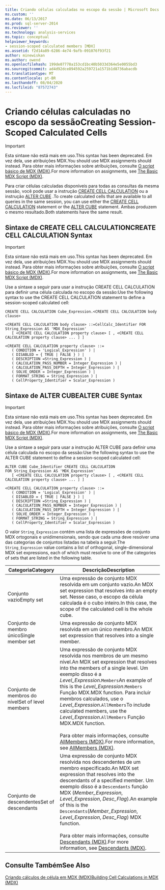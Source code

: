 ```yaml
---
title: Criando células calculadas no escopo da sessão | Microsoft Docs
ms.custom: ''
ms.date: 06/13/2017
ms.prod: sql-server-2014
ms.reviewer: ''
ms.technology: analysis-services
ms.topic: conceptual
helpviewer_keywords:
- session-scoped calculated members [MDX]
ms.assetid: f2d14a89-6286-4e74-9afb-091076f93f21
author: minewiskan
ms.author: owend
ms.openlocfilehash: 199de07778a153cd1bc40b5033d364e5e0055bd3
ms.sourcegitcommit: ad4d92dce894592a259721a1571b1d8736abacdb
ms.translationtype: MT
ms.contentlocale: pt-BR
ms.lasthandoff: 08/04/2020
ms.locfileid: "87572743"
---
```

# <a name="creating-session-scoped-calculated-cells"></a><span data-ttu-id="a1087-102">Criando células calculadas no escopo da sessão</span><span class="sxs-lookup"><span data-stu-id="a1087-102">Creating Session-Scoped Calculated Cells</span></span>
    
> [!IMPORTANT]  
>  <span data-ttu-id="a1087-103">Esta sintaxe não está mais em uso.</span><span class="sxs-lookup"><span data-stu-id="a1087-103">This syntax has been deprecated.</span></span> <span data-ttu-id="a1087-104">Em vez dela, use atribuições MDX.</span><span class="sxs-lookup"><span data-stu-id="a1087-104">You should use MDX assignments should instead.</span></span> <span data-ttu-id="a1087-105">Para obter mais informações sobre atribuições, consulte [O script básico de MDX &#40;MDX&#41;](the-basic-mdx-script-mdx.md).</span><span class="sxs-lookup"><span data-stu-id="a1087-105">For more information on assignments, see [The Basic MDX Script &#40;MDX&#41;](the-basic-mdx-script-mdx.md).</span></span>  
  
 <span data-ttu-id="a1087-106">Para criar células calculadas disponíveis para todas as consultas da mesma sessão, você pode usar a instrução [CREATE CELL CALCULATION](/sql/mdx/mdx-data-definition-create-cell-calculation) ou a instrução [ALTER CUBE](/sql/mdx/mdx-data-definition-alter-cube) .</span><span class="sxs-lookup"><span data-stu-id="a1087-106">To create calculated cells that are available to all queries in the same session, you can use either the [CREATE CELL CALCULATION](/sql/mdx/mdx-data-definition-create-cell-calculation) statement or the [ALTER CUBE](/sql/mdx/mdx-data-definition-alter-cube) statement.</span></span> <span data-ttu-id="a1087-107">Ambas produzem o mesmo resultado.</span><span class="sxs-lookup"><span data-stu-id="a1087-107">Both statements have the same result.</span></span>  
  
## <a name="create-cell-calculation-syntax"></a><span data-ttu-id="a1087-108">Sintaxe de CREATE CELL CALCULATION</span><span class="sxs-lookup"><span data-stu-id="a1087-108">CREATE CELL CALCULATION Syntax</span></span>  
  
> [!IMPORTANT]  
>  <span data-ttu-id="a1087-109">Esta sintaxe não está mais em uso.</span><span class="sxs-lookup"><span data-stu-id="a1087-109">This syntax has been deprecated.</span></span> <span data-ttu-id="a1087-110">Em vez dela, use atribuições MDX.</span><span class="sxs-lookup"><span data-stu-id="a1087-110">You should use MDX assignments should instead.</span></span> <span data-ttu-id="a1087-111">Para obter mais informações sobre atribuições, consulte [O script básico de MDX &#40;MDX&#41;](the-basic-mdx-script-mdx.md).</span><span class="sxs-lookup"><span data-stu-id="a1087-111">For more information on assignments, see [The Basic MDX Script &#40;MDX&#41;](the-basic-mdx-script-mdx.md).</span></span>  
  
 <span data-ttu-id="a1087-112">Use a sintaxe a seguir para usar a instrução CREATE CELL CALCULATION para definir uma célula calculada no escopo da sessão:</span><span class="sxs-lookup"><span data-stu-id="a1087-112">Use the following syntax to use the CREATE CELL CALCULATION statement to define a session-scoped calculated cell:</span></span>  
  
```  
CREATE CELL CALCULATION Cube_Expression.<CREATE CELL CALCULATION body clause>  
  
<CREATE CELL CALCULATION body clause> ::=CellCalc_Identifier FOR String_Expression AS 'MDX_Expression'   
   [ <CREATE CELL CALCULATION property clause> [ , <CREATE CELL CALCULATION property clause> ... ] ]  
  
<CREATE CELL CALCULATION property clause> ::=  
   ( CONDITION = 'Logical_Expression' ) |   
   ( DISABLED = { TRUE | FALSE } ) |   
   ( DESCRIPTION =String_Expression ) |   
   ( CALCULATION_PASS_NUMBER = Integer_Expression ) |   
   ( CALCULATION_PASS_DEPTH = Integer_Expression ) |   
   ( SOLVE_ORDER = Integer_Expression ) |   
   ( FORMAT_STRING = String_Expression ) |   
   ( CellProperty_Identifier = Scalar_Expression )  
```  
  
## <a name="alter-cube-syntax"></a><span data-ttu-id="a1087-113">Sintaxe de ALTER CUBE</span><span class="sxs-lookup"><span data-stu-id="a1087-113">ALTER CUBE Syntax</span></span>  
  
> [!IMPORTANT]  
>  <span data-ttu-id="a1087-114">Esta sintaxe não está mais em uso.</span><span class="sxs-lookup"><span data-stu-id="a1087-114">This syntax has been deprecated.</span></span> <span data-ttu-id="a1087-115">Em vez dela, use atribuições MDX.</span><span class="sxs-lookup"><span data-stu-id="a1087-115">You should use MDX assignments should instead.</span></span> <span data-ttu-id="a1087-116">Para obter mais informações sobre atribuições, consulte [O script básico de MDX &#40;MDX&#41;](the-basic-mdx-script-mdx.md).</span><span class="sxs-lookup"><span data-stu-id="a1087-116">For more information on assignments, see [The Basic MDX Script &#40;MDX&#41;](the-basic-mdx-script-mdx.md).</span></span>  
  
 <span data-ttu-id="a1087-117">Use a sintaxe a seguir para usar a instrução ALTER CUBE para definir uma célula calculada no escopo da sessão:</span><span class="sxs-lookup"><span data-stu-id="a1087-117">Use the following syntax to use the ALTER CUBE statement to define a session-scoped calculated cell:</span></span>  
  
```  
ALTER CUBE Cube_Identifier CREATE CELL CALCULATION  
FOR String_Expression AS 'MDX_Expression'   
   [ <CREATE CELL CALCULATION property clause> [ , <CREATE CELL CALCULATION property clause> ... ] ]  
  
<CREATE CELL CALCULATION property clause> ::=  
   ( CONDITION = 'Logical_Expression' ) |   
   ( DISABLED = { TRUE | FALSE } ) |   
   ( DESCRIPTION =String_Expression ) |   
   ( CALCULATION_PASS_NUMBER = Integer_Expression ) |   
   ( CALCULATION_PASS_DEPTH = Integer_Expression ) |   
   ( SOLVE_ORDER = Integer_Expression ) |   
   ( FORMAT_STRING = String_Expression ) |   
   ( CellProperty_Identifier = Scalar_Expression )  
```  
  
 <span data-ttu-id="a1087-118">O valor `String_Expression` contém uma lista de expressões de conjunto MDX ortogonais e unidimensionais, sendo que cada uma deve resolver uma das categorias de conjuntos listadas na tabela a seguir.</span><span class="sxs-lookup"><span data-stu-id="a1087-118">The `String_Expression` value contains a list of orthogonal, single-dimensional MDX set expressions, each of which must resolve to one of the categories of sets that are listed in the following table.</span></span>  
  
|<span data-ttu-id="a1087-119">Categoria</span><span class="sxs-lookup"><span data-stu-id="a1087-119">Category</span></span>|<span data-ttu-id="a1087-120">Descrição</span><span class="sxs-lookup"><span data-stu-id="a1087-120">Description</span></span>|  
|--------------|-----------------|  
|<span data-ttu-id="a1087-121">Conjunto vazio</span><span class="sxs-lookup"><span data-stu-id="a1087-121">Empty set</span></span>|<span data-ttu-id="a1087-122">Uma expressão de conjunto MDX resolvida em um conjunto vazio.</span><span class="sxs-lookup"><span data-stu-id="a1087-122">An MDX set expression that resolves into an empty set.</span></span> <span data-ttu-id="a1087-123">Nesse caso, o escopo da célula calculada é o cubo inteiro.</span><span class="sxs-lookup"><span data-stu-id="a1087-123">In this case, the scope of the calculated cell is the whole cube.</span></span>|  
|<span data-ttu-id="a1087-124">Conjunto de membro único</span><span class="sxs-lookup"><span data-stu-id="a1087-124">Single member set</span></span>|<span data-ttu-id="a1087-125">Uma expressão de conjunto MDX resolvida em um único membro.</span><span class="sxs-lookup"><span data-stu-id="a1087-125">An MDX set expression that resolves into a single member.</span></span>|  
|<span data-ttu-id="a1087-126">Conjunto de membros do nível</span><span class="sxs-lookup"><span data-stu-id="a1087-126">Set of level members</span></span>|<span data-ttu-id="a1087-127">Uma expressão de conjunto MDX resolvida nos membros de um mesmo nível.</span><span class="sxs-lookup"><span data-stu-id="a1087-127">An MDX set expression that resolves into the members of a single level.</span></span> <span data-ttu-id="a1087-128">Um exemplo disso é a *Level_Expression*.`Members`</span><span class="sxs-lookup"><span data-stu-id="a1087-128">An example of this is the *Level_Expression*.`Members`</span></span> <span data-ttu-id="a1087-129">Função MDX.</span><span class="sxs-lookup"><span data-stu-id="a1087-129">MDX function.</span></span> <span data-ttu-id="a1087-130">Para incluir membros calculados, use o *Level_Expression*.`AllMembers`</span><span class="sxs-lookup"><span data-stu-id="a1087-130">To include calculated members, use the *Level_Expression*.`AllMembers`</span></span> <span data-ttu-id="a1087-131">Função MDX.</span><span class="sxs-lookup"><span data-stu-id="a1087-131">MDX function.</span></span><br /><br /> <span data-ttu-id="a1087-132">Para obter mais informações, consulte [AllMembers &#40;MDX&#41;](/sql/mdx/allmembers-mdx).</span><span class="sxs-lookup"><span data-stu-id="a1087-132">For more information, see [AllMembers &#40;MDX&#41;](/sql/mdx/allmembers-mdx).</span></span>|  
|<span data-ttu-id="a1087-133">Conjunto de descendentes</span><span class="sxs-lookup"><span data-stu-id="a1087-133">Set of descendants</span></span>|<span data-ttu-id="a1087-134">Uma expressão de conjunto MDX resolvida nos descendentes de um membro especificado.</span><span class="sxs-lookup"><span data-stu-id="a1087-134">An MDX set expression that resolves into the descendants of a specified member.</span></span> <span data-ttu-id="a1087-135">Um exemplo disso é a `Descendants` função MDX (*Member_Expression*, *Level_Expression*, *Desc_Flag*).</span><span class="sxs-lookup"><span data-stu-id="a1087-135">An example of this is the `Descendants`(*Member_Expression*, *Level_Expression*, *Desc_Flag*) MDX function.</span></span><br /><br /> <span data-ttu-id="a1087-136">Para obter mais informações, consulte [Descendants &#40;MDX&#41;](/sql/mdx/descendants-mdx).</span><span class="sxs-lookup"><span data-stu-id="a1087-136">For more information, see [Descendants &#40;MDX&#41;](/sql/mdx/descendants-mdx).</span></span>|  
  
## <a name="see-also"></a><span data-ttu-id="a1087-137">Consulte Também</span><span class="sxs-lookup"><span data-stu-id="a1087-137">See Also</span></span>  
 [<span data-ttu-id="a1087-138">Criando cálculos de célula em MDX &#40;MDX&#41;</span><span class="sxs-lookup"><span data-stu-id="a1087-138">Building Cell Calculations in MDX &#40;MDX&#41;</span></span>](../../multidimensional-models-olap-logical-cube-objects/calculations.md)  
  
  
